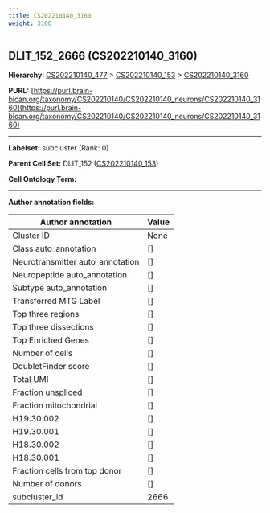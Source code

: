 ```yaml
---
title: CS202210140_3160
weight: 3160
---
```

## DLIT_152_2666 (CS202210140_3160)
<b>Hierarchy: </b>
[CS202210140_477](../CS202210140_477) >
[CS202210140_153](../CS202210140_153) >
[CS202210140_3160](../CS202210140_3160)

**PURL:** [https://purl.brain-bican.org/taxonomy/CS202210140/CS202210140_neurons/CS202210140_3160](https://purl.brain-bican.org/taxonomy/CS202210140/CS202210140_neurons/CS202210140_3160)

---


**Labelset:** subcluster (Rank: 0)

**Parent Cell Set:** DLIT_152 ([CS202210140_153](../CS202210140_153))



**Cell Ontology Term:** 

[MARKER GENES.]: #


---

[TRANSFERRED ANNOTATIONS.]: #


[AUTHOR ANNOTATION FIELDS.]: #


**Author annotation fields:**

| Author annotation | Value |
|-------------------|-------|
|Cluster ID|None|
|Class auto_annotation|[]|
|Neurotransmitter auto_annotation|[]|
|Neuropeptide auto_annotation|[]|
|Subtype auto_annotation|[]|
|Transferred MTG Label|[]|
|Top three regions|[]|
|Top three dissections|[]|
|Top Enriched Genes|[]|
|Number of cells|[]|
|DoubletFinder score|[]|
|Total UMI|[]|
|Fraction unspliced|[]|
|Fraction mitochondrial|[]|
|H19.30.002|[]|
|H19.30.001|[]|
|H18.30.002|[]|
|H18.30.001|[]|
|Fraction cells from top donor|[]|
|Number of donors|[]|
|subcluster_id|2666|

